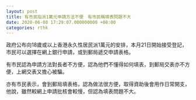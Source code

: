 ```yaml
---
layout: post
title: 有市民指派1萬元申請方法不便　有市民稱填表問題不大
date: 2020-06-08 17:29:07.000000000 +08:00
categories: rthk
---
```


政府公布向18歲或以上香港永久性居民派1萬元的安排，本月21日開始接受登記，市民可以選擇在網上銀行申請，或到郵局遞交申請表格。

有市民認為申請方法對長者不方便，認為他們不懂得如何填表，到郵局交表亦不方便，上網交表又擔心被騙。

亦有市民表示，會到郵局填表格，認為做法很方便，取得資助後會用作日常開支，他說，雖然較網上申請批核會較慢，但認為填表問題不大。
